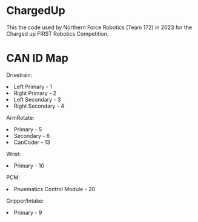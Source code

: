 # ChargedUp
This the code used by Northern Force Robotics (Team 172) in 2023 for the Charged up FIRST Robotics Competition. 

# CAN ID Map

Drivetrain:

<li>Left Primary - 1</li>
<li>Right Primary - 2</li>
<li>Left Secondary - 3</li>
<li>Right Secondary - 4</li>

ArmRotate:

<li>Primary - 5</li>
<li>Secondary - 6</li>
<li>CanCoder - 13</li>

Wrist:

<li>Primary - 10</li>

PCM:

<li>Pnuematics Control Module - 20</li>

Gripper/Intake:

<li>Primary - 9</li>